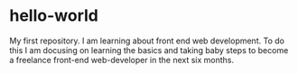 # hello-world
My first repository.
I am learning about front end web development. To do this I am docusing on learning the basics and taking baby steps to become a freelance front-end web-developer in the next six months.
